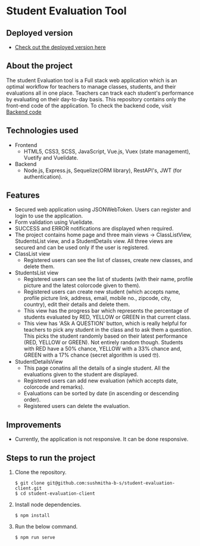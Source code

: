 # Student Evaluation Tool

## Deployed version
- [Check out the deployed version here](https://student-evaluation-tool.netlify.app)

## About the project

The student Evaluation tool is a Full stack web application which is an optimal workflow for teachers to manage classes, students, and their evaluations all in one place. Teachers can track each student's performance by evaluating on their day-to-day basis. This repository contains only the front-end code of the application. To check the backend code, visit [Backend code](https://github.com/sushmitha-b-s/student-evaluation-server)

## Technologies used

- Frontend
  - HTML5, CSS3, SCSS, JavaScript, Vue.js, Vuex (state management), Vuetify and Vuelidate.
- Backend
  - Node.js, Express.js, Sequelize(ORM library), RestAPI's, JWT (for authentication).

## Features
- Secured web application using JSONWebToken. Users can register and login to use the application.
- Form validation using Vuelidate.
- SUCCESS and ERROR notifications are displayed when required.
- The project contains home page and three main views -> ClassListView, StudentsList view, and a StudentDetails view. All three views are secured and can be used only if the user is registered.
- ClassList view
  - Registered users can see the list of classes, create new classes, and delete them.
- StudentsList view
  - Registered users can see the list of students (with their name, profile picture and the latest  colorcode given to them).
  - Registered users can create new student (which accepts name, profile picture link, address, email, mobile no., zipcode, city, country), edit their details and delete them.
  - This view has the progress bar which represents the percentage of students evaluated by RED,  YELLOW or GREEN in that current class.
  - This view has 'ASk A QUESTION' button, which is really helpful for teachers to pick any student  in the class and to ask them a question. This picks the student randomly based on their latest  performance (RED, YELLOW or GREEN). Not entirely random though. Students with RED have a 50%  chance, YELLOW with a 33% chance and, GREEN with a 17% chance (secret algorithm is used 🤓).
- StudentDetailsView
  - This page conatins all the details of a single student. All the evaluations given to the student are displayed.
  - Registered users can add new evaluation (which accepts date, colorcode and remarks).
  - Evaluations can be sorted by date (in ascending or descending order).
  - Registered users can delete the evaluation.

## Improvements
- Currently, the application is not responsive. It can be done responsive.

## Steps to run the project

1. Clone the repository.
    ```
    $ git clone git@github.com:sushmitha-b-s/student-evaluation-client.git
    $ cd student-evaluation-client
    ```
2. Install node dependencies.
    ```
    $ npm install
    ```
3. Run the below command.
    ```
    $ npm run serve
    ``` 
